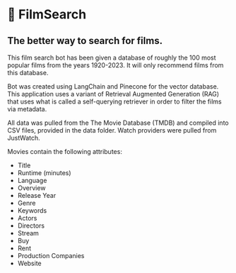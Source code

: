 # 🎥 FilmSearch

## The better way to search for films.

This film search bot has been given a database of roughly the 100 most popular films from the years 1920-2023. It will only recommend films from this database.

Bot was created using LangChain and Pinecone for the vector database. This application uses a variant of Retrieval Augmented Generation (RAG) that uses what is called a self-querying retriever in order to filter the films via metadata.

All data was pulled from the The Movie Database (TMDB) and compiled into CSV files, provided in the data folder. Watch providers were pulled from JustWatch.

Movies contain the following attributes:

- Title
- Runtime (minutes)
- Language
- Overview
- Release Year
- Genre
- Keywords
- Actors
- Directors
- Stream
- Buy
- Rent
- Production Companies
- Website
